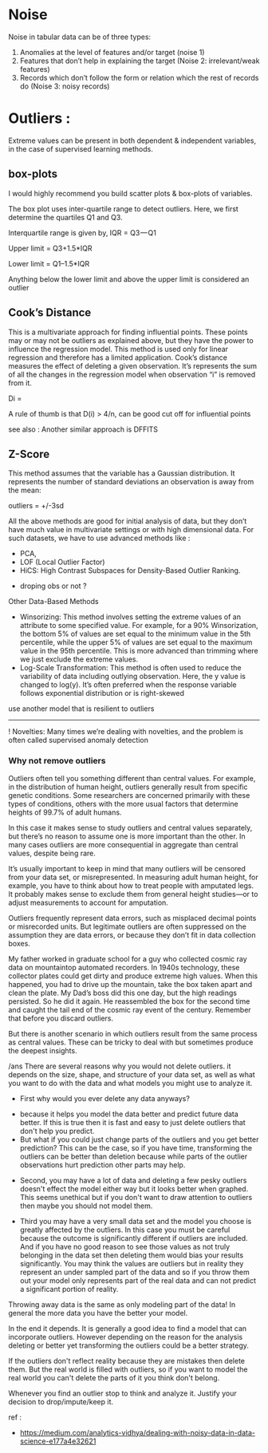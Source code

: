 # Noise

Noise in tabular data can be of three types:

1. Anomalies at the level of features and/or target (noise 1)
2. Features that don’t help in explaining the target (Noise 2: irrelevant/weak features)
3. Records which don’t follow the form or relation which the rest of records do (Noise 3: noisy records)

# Outliers :

Extreme values can be present in both dependent & independent variables, in the case of supervised learning methods.

## box-plots
I would highly recommend you build scatter plots & box-plots of variables. 

The box plot uses inter-quartile range to detect outliers. Here, we first determine the quartiles Q1 and Q3.

Interquartile range is given by, IQR = Q3 — Q1

Upper limit = Q3+1.5*IQR

Lower limit = Q1–1.5*IQR

Anything below the lower limit and above the upper limit is considered an outlier


## Cook’s Distance
This is a multivariate approach for finding influential points. These points may or may not be outliers as explained above, but they have the power to influence the regression model. 
This method is used only for linear regression and therefore has a limited application. 
Cook’s distance measures the effect of deleting a given observation. 
It’s represents the sum of all the changes in the regression model when observation “i” is removed from it.

Di = 

A rule of thumb is that D(i) > 4/n, can be good cut off for influential points

see also : Another similar approach is DFFITS

## Z-Score
This method assumes that the variable has a Gaussian distribution. It represents the number of standard deviations an observation is away from the mean:

outliers = +/-3sd

All the above methods are good for initial analysis of data, but they don’t have much value in multivariate settings or with high dimensional data. For such datasets, we have to use advanced methods like :
- PCA, 
- LOF (Local Outlier Factor) 
- HiCS: High Contrast Subspaces for Density-Based Outlier Ranking.


* droping obs or not ?

Other Data-Based Methods
- Winsorizing: This method involves setting the extreme values of an attribute to some specified value. For example, for a 90% Winsorization, the bottom 5% of values are set equal to the minimum value in the 5th percentile, while the upper 5% of values are set equal to the maximum value in the 95th percentile. This is more advanced than trimming where we just exclude the extreme values.
- Log-Scale Transformation: This method is often used to reduce the variability of data including outlying observation. Here, the y value is changed to log(y). It’s often preferred when the response variable follows exponential distribution or is right-skewed

use another model that is resilient to outliers 

-----
! Novelties: Many times we’re dealing with novelties, and the problem is often called supervised anomaly detection


### Why not remove outliers
Outliers often tell you something different than central values. For example, in the distribution of human height, outliers generally result from specific genetic conditions. Some researchers are concerned primarily with these types of conditions, others with the more usual factors that determine heights of 99.7% of adult humans.

In this case it makes sense to study outliers and central values separately, but there’s no reason to assume one is more important than the other. In many cases outliers are more consequential in aggregate than central values, despite being rare.

It’s usually important to keep in mind that many outliers will be censored from your data set, or misrepresented. In measuring adult human height, for example, you have to think about how to treat people with amputated legs. It probably makes sense to exclude them from general height studies—or to adjust measurements to account for amputation.

Outliers frequently represent data errors, such as misplaced decimal points or misrecorded units. But legitimate outliers are often suppressed on the assumption they are data errors, or because they don’t fit in data collection boxes.

My father worked in graduate school for a guy who collected cosmic ray data on mountaintop automated recorders. In 1940s technology, these collector plates could get dirty and produce extreme high values. When this happened, you had to drive up the mountain, take the box taken apart and clean the plate. My Dad’s boss did this one day, but the high readings persisted. So he did it again. He reassembled the box for the second time and caught the tail end of the cosmic ray event of the century. Remember that before you discard outliers.

But there is another scenario in which outliers result from the same process as central values. These can be tricky to deal with but sometimes produce the deepest insights.

/ans
There are several reasons why you would not delete outliers. it depends on the size, shape, and structure of your data set, as well as what you want to do with the data and what models you might use to analyze it.

* First why would you ever delete any data anyways? 
- because it helps you model the data better and predict future data better. If this is true then it is fast and easy to just delete outliers that don't help you predict. 
- But what if you could just change parts of the outliers and you get better prediction? This can be the case, so if you have time, transforming the outliers can be better than deletion because while parts of the outlier observations hurt prediction other parts may help.

* Second, you may have a lot of data and deleting a few pesky outliers doesn't effect the model either way but it looks better when graphed. This seems unethical but if you don't want to draw attention to outliers then maybe you should not model them.

* Third you may have a very small data set and the model you choose is greatly affected by the outliers. In this case you must be careful because the outcome is significantly different if outliers are included. And if you have no good reason to see those values as not truly belonging in the data set then deleting them would bias your results significantly. You may think the values are outliers but in reality they represent an under sampled part of the data and so if you throw them out your model only represents part of the real data and can not predict a significant portion of reality.

Throwing away data is the same as only modeling part of the data! In general the more data you have the better your model.

In the end it depends. It is generally a good idea to find a model that can incorporate outliers. However depending on the reason for the analysis deleting or better yet transforming the outliers could be a better strategy.

If the outliers don't reflect reality because they are mistakes then delete them. But the real world is filled with outliers, so if you want to model the real world you can't delete the parts of it you think don't belong.

Whenever you find an outlier stop to think and analyze it. Justify your decision to drop/impute/keep it.

ref : 
- https://medium.com/analytics-vidhya/dealing-with-noisy-data-in-data-science-e177a4e32621
